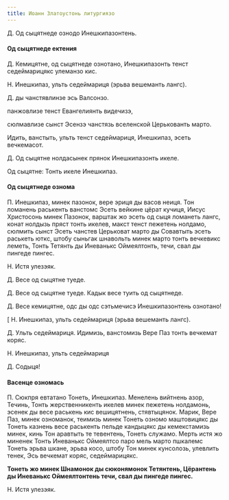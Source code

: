 ```yaml
---
title: Иоанн Златоустонь литургиязо
---
```


Д. Од сыцятнеде ознодо Инешкипазонтень.


#### Од сыцятнеде ектения

Д. Кемицятне, од сыцятнеде ознотано, Инешкипазонть тенст седеймарицякс улеманзо кис.

Н. Инешкипаз, ульть седеймариця (эрьва вешеманть лангс).

Д. ды чанстявлинзе эсь Валсонзо.

панжовлизе тенст Евангелиянть видечизэ,

сюлмавлизе сынст Эсензэ чанстязь вселенской Церькованть марто.

Идить, ванстыть, ульть тенст седеймариця, Инешкипаз, эсеть вечкемасот.

Д. Од сыцятне нолдасынек прянок Инешкипазонть икеле.

Од сыцятне: Тонть икеле Инешкипаз.


#### Од сыцятнеде ознома

П. Инешкипаз, минек пазонок, вере эриця ды васов неиця. Тон ломанень раськенть ванстомс Эсеть вейкине цёрат кучиця, Иисус Христосонь минек Пазонок, варштак жо эсеть од сыця ломанеть лангс, конат нолдызь пряст тонть икелев, макст тенст пежетень нолдамо, сюлмить сынст Эсеть чанстев Церьковат марто ды Совавтыть эсеть раськеть юткс, штобу сыньгак шнавольть минек марто тонть вечкевикс леметь, Тонть Тетянть ды Иневанькс Оймеялтонть, течи, свал ды пингеде пингес.

Н. Истя улезэяк.

Д. Весе од сыцятне туеде.

Д. Весе од сыцятне туеде. Кадык весе туить од сыцятнеде.

Д. Весе кемицятне, одс ды одс сэтьмечисэ Инешкипазонтень ознотано!

[ Н. Инешкипаз, ульть седеймариця (эрьва вешеманть лангс).

Д. Ульть седеймариця. Идимизь, ванстомизь Вере Паз тонть вечкемат коряс.

Н. Инешкипаз, ульть седеймариця

Д. Содыця!

#### Васенце озномась

П. Сюкпря евтатано Тонеть, Инешкипаз. Менелень вийтнень азор, Течинь, Тонть жерственникенть икелев минек пежетень нолдамонь, эсенек ды весе раськень кис вешицятнень, стявтыцянок. Марик, Вере Паз, минек озноманок, теимизь минек Тонеть озномо маштовицякс ды Тонеть казнень весе раськенть пельде кандыцякс ды кемекстамизь минек, кинь Тон аравтыть те тевентень, Тонеть служамо. Мерть истя жо миненек Тонть Иневанькс Оймеялтсо паро мель марто пшкалемс Тонеть эрьва шкане, эрьва косо, штобу Тон минек кунсолозь, улевлить тенек, Эсь вечкемат коряс, седеймарицякс.

__Тонеть жо минек Шнамонок ды сюконямонок Тетянтень, Цёрантень ды Иневанькс Оймеялтонтень течи, свал ды пингеде пингес.__

Н. Истя улезэяк.

